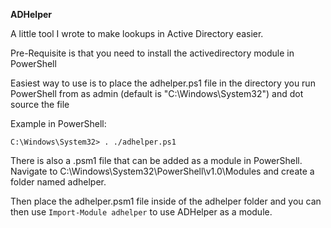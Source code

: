 <b>ADHelper</b>

A little tool I wrote to make lookups in Active Directory easier.

Pre-Requisite is that you need to install the activedirectory module in PowerShell

Easiest way to use is to place the adhelper.ps1 file in the directory you run PowerShell from as admin (default is "C:\Windows\System32") and dot source the file

Example in PowerShell:

<code>C:\Windows\System32> . ./adhelper.ps1</code>

There is also a .psm1 file that can be added as a module in PowerShell. Navigate to C:\Windows\System32\PowerShell\v1.0\Modules and create a folder named adhelper.

Then place the adhelper.psm1 file inside of the adhelper folder and you can then use <code>Import-Module adhelper</code> to use ADHelper as a module.
